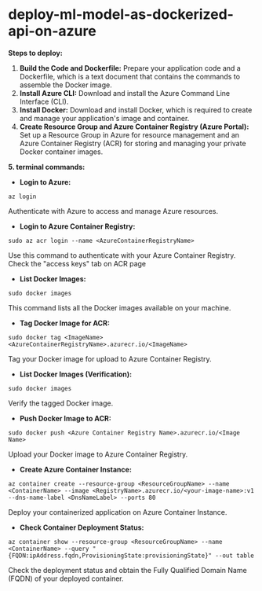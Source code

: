 # deploy-ml-model-as-dockerized-api-on-azure

**Steps to deploy:**

1. **Build the Code and Dockerfile:** Prepare your application code and a Dockerfile, which is a text document that contains the commands to assemble the Docker image.
2. **Install Azure CLI:** Download and install the Azure Command Line Interface (CLI).
3. **Install Docker:** Download and install Docker, which is required to create and manage your application's image and container.
4. **Create Resource Group and Azure Container Registry (Azure Portal):** Set up a Resource Group in Azure for resource management and an Azure Container Registry (ACR) for storing and managing your private Docker container images.

**5. terminal commands:**

+ **Login to Azure:**

```
az login
```
Authenticate with Azure to access and manage Azure resources.

+ **Login to Azure Container Registry:**
```
sudo az acr login --name <AzureContainerRegistryName>
```
Use this command to authenticate with your Azure Container Registry. Check the "access keys" tab on ACR page


+ **List Docker Images:**

```
sudo docker images
```
This command lists all the Docker images available on your machine.

+ **Tag Docker Image for ACR:**

```
sudo docker tag <ImageName> <AzureContainerRegistryName>.azurecr.io/<ImageName>
```

Tag your Docker image for upload to Azure Container Registry.

+ **List Docker Images (Verification):**
```
sudo docker images
```
Verify the tagged Docker image.


+ **Push Docker Image to ACR:**
```
sudo docker push <Azure Container Registry Name>.azurecr.io/<Image Name>
```
Upload your Docker image to Azure Container Registry.


+ **Create Azure Container Instance:**
```
az container create --resource-group <ResourceGroupName> --name <ContainerName> --image <RegistryName>.azurecr.io/<your-image-name>:v1 --dns-name-label <DnsNameLabel> --ports 80
```
Deploy your containerized application on Azure Container Instance.

+ **Check Container Deployment Status:**

```
az container show --resource-group <ResourceGroupName> --name <ContainerName> --query "{FQDN:ipAddress.fqdn,ProvisioningState:provisioningState}" --out table
```
Check the deployment status and obtain the Fully Qualified Domain Name (FQDN) of your deployed container.
